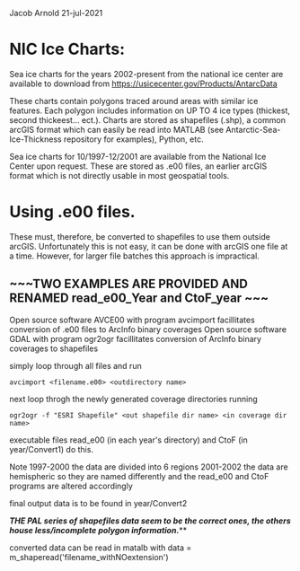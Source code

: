Jacob Arnold
21-jul-2021

# NIC Ice Charts:
Sea ice charts for the years 2002-present from the national ice center are available to download from https://usicecenter.gov/Products/AntarcData 

These charts contain polygons traced around areas with similar ice features. Each polygon includes information on UP TO 4 ice types (thickest, second thickeest… ect.). Charts are stored as shapefiles (.shp), a common arcGIS format which can easily be read into MATLAB (see Antarctic-Sea-Ice-Thickness repository for examples), Python, etc. 

Sea ice charts for 10/1997-12/2001 are available from the National Ice Center upon request. 
These are stored as .e00 files, an earlier arcGIS format which is not directly usable in most geospatial tools.  

# Using .e00 files. 
These must, therefore, be converted to shapefiles to use them outside arcGIS. 
Unfortunately this is not easy, it can be done with arcGIS one file at a time. 
However, for larger file batches this approach is impractical. 

## ~~~TWO EXAMPLES ARE PROVIDED AND RENAMED read_e00_Year and CtoF_year ~~~

Open source software AVCE00 with program avcimport facillitates conversion of .e00 files to ArcInfo binary coverages
Open source software GDAL with program ogr2ogr facillitates conversion of ArcInfo binary coverages to shapefiles

simply loop through all files and run 
```shell
avcimport <filename.e00> <outdirectory name>  
```
next loop throgh the newly generated coverage directories running 
```console
ogr2ogr -f "ESRI Shapefile" <out shapefile dir name> <in coverage dir name>
```

executable files read_e00 (in each year's directory) and CtoF (in year/Convert1) do this. 

Note 1997-2000 the data are divided into 6 regions
     2001-2002 the data are hemispheric so they are named differently and the read_e00 and CtoF programs are altered accordingly

final output data is to be found in year/Convert2


*******THE PAL series of shapefiles data seem to be the correct ones, the others house less/incomplete polygon information.*********


converted data can be read in matalb with data = m_shaperead('filename_withNOextension')
 

